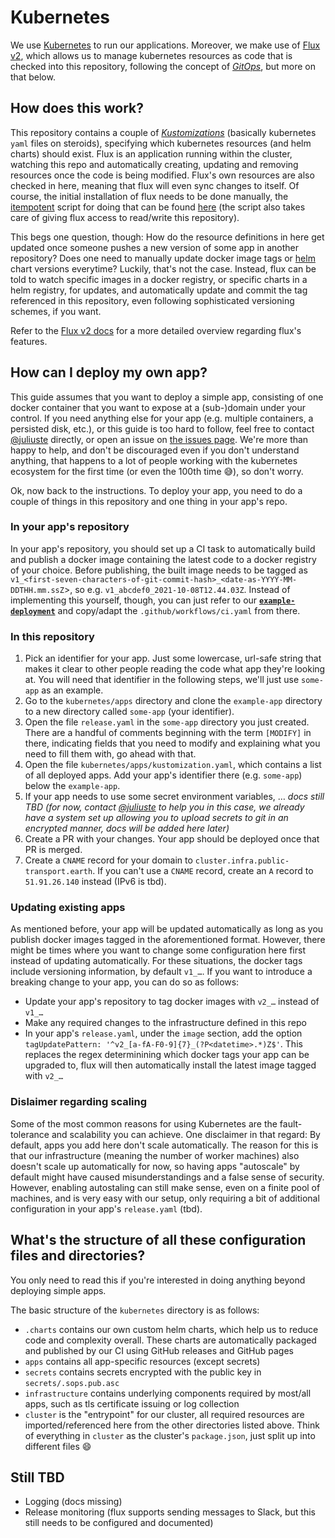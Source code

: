 # Kubernetes

We use [Kubernetes](https://en.wikipedia.org/wiki/Kubernetes) to run our applications. Moreover, we make use of [Flux v2](https://fluxcd.io/), which allows us to manage kubernetes resources as code that is checked into this repository, following the concept of *[GitOps](https://www.redhat.com/en/topics/devops/what-is-gitops)*, but more on that below.

## How does this work?

This repository contains a couple of [_Kustomizations_](https://kustomize.io/) (basically kubernetes `yaml` files on steroids), specifying which kubernetes resources (and helm charts) should exist. Flux is an application running within the cluster, watching this repo and automatically creating, updating and removing resources once the code is being modified. Flux's own resources are also checked in here, meaning that flux will even sync changes to itself. Of course, the initial installation of flux needs to be done manually, the [itempotent](https://en.wikipedia.org/wiki/Idempotence) script for doing that can be found [here](./bootstrap-flux.sh) (the script also takes care of giving flux access to read/write this repository).

This begs one question, though: How do the resource definitions in here get updated once someone pushes a new version of some app in another repository? Does one need to manually update docker image tags or [helm](https://helm.sh/) chart versions everytime? Luckily, that's not the case. Instead, flux can be told to watch specific images in a docker registry, or specific charts in a helm registry, for updates, and automatically update and commit the tag referenced in this repository, even following sophisticated versioning schemes, if you want.

Refer to the [Flux v2 docs](https://fluxcd.io/docs/) for a more detailed overview regarding flux's features.

## How can I deploy my own app?

This guide assumes that you want to deploy a simple app, consisting of one docker container that you want to expose at a (sub-)domain under your control. If you need anything else for your app (e.g. multiple containers, a persisted disk, etc.), or this guide is too hard to follow, feel free to contact [@juliuste](https://github.com/juliuste) directly, or open an issue on [the issues page](https://github.com/public-transport/infrastructure/issues). We're more than happy to help, and don't be discouraged even if you don't understand anything, that happens to a lot of people working with the kubernetes ecosystem for the first time (or even the 100th time 😅), so don't worry.

Ok, now back to the instructions. To deploy your app, you need to do a couple of things in this repository and one thing in your app's repo.

### In your app's repository

In your app's repository, you should set up a CI task to automatically build and publish a docker image containing the latest code to a docker registry of your choice. Before publishing, the built image needs to be tagged as `v1_<first-seven-characters-of-git-commit-hash>_<date-as-YYYY-MM-DDTHH.mm.ssZ`>, so e.g. `v1_abcdef0_2021-10-08T12.44.03Z`. Instead of implementing this yourself, though, you can just refer to our **[`example-deployment`](https://github.com/public-transport/example-deployment)** and copy/adapt the `.github/workflows/ci.yaml` from there.

### In this repository

1. Pick an identifier for your app. Just some lowercase, url-safe string that makes it clear to other people reading the code what app they're looking at. You will need that identifier in the following steps, we'll just use `some-app` as an example.
2. Go to the `kubernetes/apps` directory and clone the `example-app` directory to a new directory called `some-app` (your identifier).
3. Open the file `release.yaml` in the `some-app` directory you just created. There are a handful of comments beginning with the term `[MODIFY]` in there, indicating fields that you need to modify and explaining what you need to fill them with, go ahead with that.
4. Open the file `kubernetes/apps/kustomization.yaml`, which contains a list of all deployed apps. Add your app's identifier there (e.g. `some-app`) below the `example-app`.
5. If your app needs to use some secret environment variables, … *docs still TBD (for now, contact [@juliuste](https://github.com/juliuste) to help you in this case, we already have a system set up allowing you to upload secrets to git in an encrypted manner, docs will be added here later)*
6. Create a PR with your changes. Your app should be deployed once that PR is merged.
7. Create a `CNAME` record for your domain to `cluster.infra.public-transport.earth`. If you can't use a `CNAME` record, create an `A` record to `51.91.26.140` instead (IPv6 is tbd).

### Updating existing apps

As mentioned before, your app will be updated automatically as long as you publish docker images tagged in the aforementioned format. However, there might be times where you want to change some configuration here first instead of updating automatically. For these situations, the docker tags include versioning information, by default `v1_…`. If you want to introduce a breaking change to your app, you can do so as follows:

- Update your app's repository to tag docker images with `v2_…` instead of `v1_…`
- Make any required changes to the infrastructure defined in this repo
- In your app's `release.yaml`, under the `image` section, add the option `tagUpdatePattern: '^v2_[a-fA-F0-9]{7}_(?P<datetime>.*)Z$'`. This replaces the regex determinining which docker tags your app can be upgraded to, flux will then automatically install the latest image tagged with `v2_…`

### Dislaimer regarding scaling

Some of the most common reasons for using Kubernetes are the fault-tolerance and scalability you can achieve. One disclaimer in that regard: By default, apps you add here don't scale automatically. The reason for this is that our infrastructure (meaning the number of worker machines) also doesn't scale up automatically for now, so having apps "autoscale" by default might have caused misunderstandings and a false sense of security. However, enabling autostaling can still make sense, even on a finite pool of machines, and is very easy with our setup, only requiring a bit of additional configuration in your app's `release.yaml` (tbd).

## What's the structure of all these configuration files and directories?

You only need to read this if you're interested in doing anything beyond deploying simple apps.

The basic structure of the `kubernetes` directory is as follows:

- `.charts` contains our own custom helm charts, which help us to reduce code and complexity overall. These charts are automatically packaged and published by our CI using GitHub releases and GitHub pages
- `apps` contains all app-specific resources (except secrets)
- `secrets` contains secrets encrypted with the public key in `secrets/.sops.pub.asc`
- `infrastructure` contains underlying components required by most/all apps, such as tls certificate issuing or log collection
- `cluster` is the "entrypoint" for our cluster, all required resources are imported/referenced here from the other directories listed above. Think of everything in `cluster` as the cluster's `package.json`, just split up into different files :smile:

## Still TBD

- Logging (docs missing)
- Release monitoring (flux supports sending messages to Slack, but this still needs to be configured and documented)
